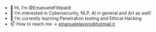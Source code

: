 - 👋 Hi, I’m @EmanueleFittipaldi
- 👀 I’m interested in Cybersecurity, NLP, AI in general and Art as well!
- 🌱 I’m currently learning Penetration testing and Ethical Hacking
- 📫 How to reach me -> emanuelelavoro@hotmail.it

<!---
EmanueleFittipaldi/EmanueleFittipaldi is a ✨ special ✨ repository because its `README.md` (this file) appears on your GitHub profile.
You can click the Preview link to take a look at your changes.
--->
